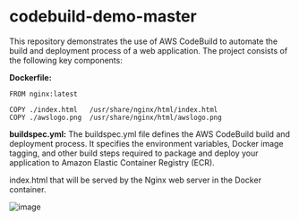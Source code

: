 # codebuild-demo-master
This repository demonstrates the use of AWS CodeBuild to automate the build and deployment process of a web application. The project consists of the following key components:

**Dockerfile:**

    FROM nginx:latest

    COPY ./index.html   /usr/share/nginx/html/index.html
    COPY ./awslogo.png  /usr/share/nginx/html/awslogo.png

**buildspec.yml:**
The buildspec.yml file defines the AWS CodeBuild build and deployment process. It specifies the environment variables, 
Docker image tagging, and other build steps required to package and deploy your application to Amazon Elastic Container Registry (ECR).

index.html that will be served by the Nginx web server in the Docker container.


![image](https://github.com/kapalulz/codebuild-demo-master/assets/17459523/f5301e99-4c0a-4c26-bca6-888ab516d0a0)
